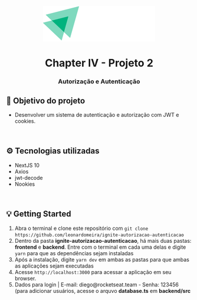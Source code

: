 <p align=center>
    <img src="public/ignite.svg">
    <h1 align=center><b>Chapter IV - Projeto 2</b></h1>
    <h3 align=center>Autorização e Autenticação</h3>
</p>

<h2><b>🚀 Objetivo do projeto</b></h2>
<ul><li>Desenvolver um sistema de autenticação e autorização com JWT e cookies.</li></ul>
<br />
<h2><b>⚙️ Tecnologias utilizadas</b></h2>
<ul>
    <li>NextJS 10</li>
    <li>Axios</li>
    <li>jwt-decode</li>
    <li>Nookies</li>
</ul>
<br />
<h2><b>💡 Getting Started</b></h2>
<ol>
    <li>Abra o terminal e clone este repositório com <code>git clone https://github.com/leonardomeira/ignite-autorizacao-autenticacao</code></li>
    <li>Dentro da pasta <b>ignite-autorizacao-autenticacao</b>, há mais duas pastas: <b>frontend</b> e <b>backend</b>. Entre com o terminal em cada uma delas e digite <code>yarn</code> para que as dependências sejam instaladas</li>
    <li>Após a instalação, digite <code>yarn dev</code> em ambas as pastas para que ambas as aplicações sejam executadas</li>
    <li>Acesse <code>http://localhost:3000</code> para acessar a aplicação em seu browser.</li>
    <li>Dados para login | E-mail: diego@rocketseat.team - Senha: 123456 (para adicionar usuários, acesse o arquvo <b>database.ts</b> em <b>backend/src</b</li>
</ol>